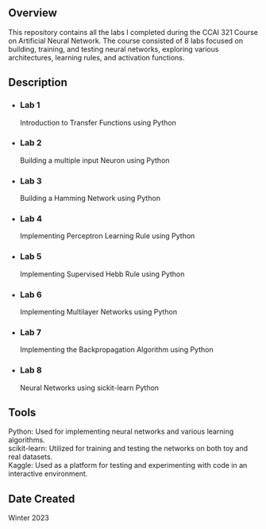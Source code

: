 ## Overview
This repository contains all the labs I completed during the CCAI 321 Course on Artificial Neural Network. The course consisted of 8 labs focused on building, training, and testing neural networks, exploring various architectures, learning rules, and activation functions.

## Description
- ### Lab 1 
  Introduction to Transfer Functions using Python

- ### Lab 2 
  Building a multiple input Neuron using Python

- ### Lab 3
  Building a Hamming Network using Python

- ### Lab 4
  Implementing Perceptron Learning Rule using Python

- ### Lab 5
  Implementing Supervised Hebb Rule using Python

- ### Lab 6
  Implementing Multilayer Networks using Python 

- ### Lab 7
  Implementing the Backpropagation Algorithm using Python

- ### Lab 8
  Neural Networks using sickit-learn Python

## Tools
Python: Used for implementing neural networks and various learning algorithms. </br>
scikit-learn: Utilized for training and testing the networks on both toy and real datasets. </br>
Kaggle: Used as a platform for testing and experimenting with code in an interactive environment. </br>

## Date Created
Winter 2023
